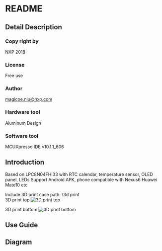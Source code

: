 # README

## Detail Description
### Copy right by
NXP 2018
### License
Free use
### Author
magicoe.niu@nxp.com

### Hardware tool
Aluminum Design
### Software tool
MCUXpresso IDE v10.1.1_606

## Introduction
Based on LPC8N04FHI33 with RTC calendar, temperature sensor, OLED panel, LEDs
Support Android APK, phone compatible with
Nexus6
Huawei Mate10
etc

Include 3D print case 
path: \3d print\
3D print top
![3D print top](https://github.com/Magicoe/LPC8N04_eClock/blob/master/3d%20print/Thermometer%20Concept%20v1%20(front).png)

3D print bottom
![3D print bottom](https://github.com/Magicoe/LPC8N04_eClock/blob/master/3d%20print/Thermometer%20Concept%20v1%20(back_ntag).png)

## Use Guide

## Diagram


